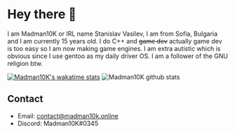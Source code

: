 # Hey there :wave: 
I am Madman10K or IRL name Stanislav Vasilev, I am from Sofia, Bulgaria and I am currently 15 years old. I do C++ and ~~game dev~~ actually game dev is too easy so I am now making game engines. I am extra autistic which is obvious since I use gentoo as my daily driver OS. I am a follower of the GNU religion btw.

[![Madman10K's wakatime stats](https://github-readme-stats.vercel.app/api/wakatime?username=Madman10K)](https://github.com/anuraghazra/github-readme-stats)
![Madman10K github stats](https://github-readme-stats-xi-ochre.vercel.app/api?username=Madman10K&theme=light&include_all_commits=true&show_icons=true&hide_border=true&count_private=true)
## Contact
- Email: contact@madman10k.online
- Discord: Madman10K#0345
